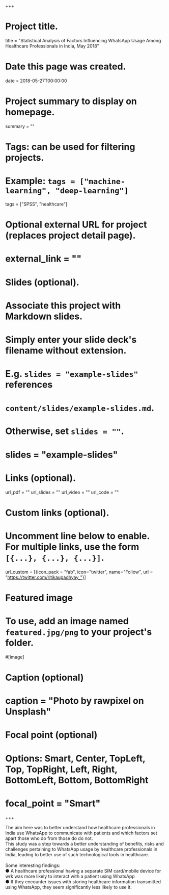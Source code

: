 +++
# Project title.
title = "Statistical Analysis of Factors Influencing WhatsApp Usage Among Healthcare Professionals in India, May 2018"

# Date this page was created.
date = 2018-05-27T00:00:00

# Project summary to display on homepage.
summary = ""

# Tags: can be used for filtering projects.
# Example: `tags = ["machine-learning", "deep-learning"]`
 tags = ["SPSS", "healthcare"]

# Optional external URL for project (replaces project detail page).
# external_link = ""

# Slides (optional).
#   Associate this project with Markdown slides.
#   Simply enter your slide deck's filename without extension.
#   E.g. `slides = "example-slides"` references 
#   `content/slides/example-slides.md`.
#   Otherwise, set `slides = ""`.
# slides = "example-slides"

# Links (optional).
url_pdf = ""
url_slides = ""
url_video = ""
url_code = ""

# Custom links (optional).
#   Uncomment line below to enable. For multiple links, use the form `[{...}, {...}, {...}]`.
url_custom = [{icon_pack = "fab", icon="twitter", name="Follow", url = "https://twitter.com/ritikaupadhyay_"}]

# Featured image
# To use, add an image named `featured.jpg/png` to your project's folder. 
#[image]
  # Caption (optional)
  # caption = "Photo by rawpixel on Unsplash"
  
  # Focal point (optional)
  # Options: Smart, Center, TopLeft, Top, TopRight, Left, Right, BottomLeft, Bottom, BottomRight
  # focal_point = "Smart"
+++

The aim here was to better understand how healthcare professionals in India use WhatsApp to communicate with patients and which factors 
set apart those who do from those do do not.<br/>
This study was a step towards a better understanding of benefits, risks and challenges pertaining 
to WhatsApp usage by healthcare professionals in India, leading to better use of such technological tools in healthcare. <br/> <br/>
Some interesting findings: <br/>
● A healthcare professional having a separate SIM card/mobile device for wrk was more likely to interact with a patient using WhatsApp <br/>
● If they encounter issues with storing healthcare information transmitted using WhatsApp, they seem significantly less likely to use it.

